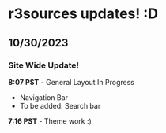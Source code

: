 # r3sources updates! :D
## 10/30/2023 
### Site Wide Update!
**8:07 PST** - General Layout In Progress
- Navigation Bar
- To be added: Search bar <br />

**7:16 PST** - Theme work :)
